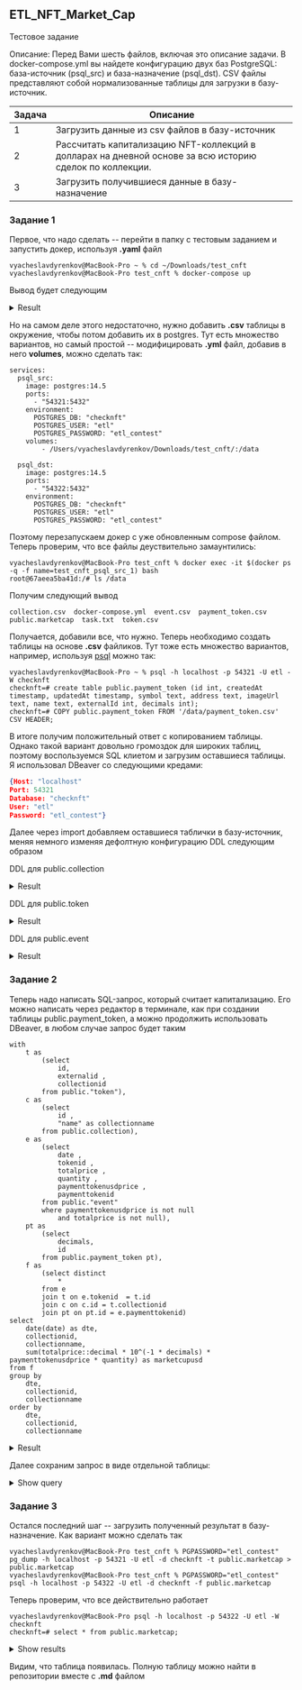 ## ETL_NFT_Market_Cap

Тестовое задание

Описание:   Перед Вами шесть файлов, включая это описание задачи. В docker-compose.yml вы найдете конфигурацию
            двух баз PostgreSQL: база-источник (psql_src) и база-назначение (psql_dst). CSV файлы представляют собой
            нормализованные таблицы для загрузки в базу-источник.

| Задача      | Описание |
| ----------- | ----------- |
| 1      | Загрузить данные из csv файлов в базу-источник       |
| 2   | Рассчитать капитализацию NFT-коллекций в долларах на дневной основе за всю историю сделок по коллекции.        |
| 3 |Загрузить получившиеся данные в базу-назначение |

### Задание 1

Первое, что надо сделать -- перейти в папку с тестовым заданием и запустить докер, используя **.yaml** файл

```shell script
vyacheslavdyrenkov@MacBook-Pro ~ % cd ~/Downloads/test_cnft
vyacheslavdyrenkov@MacBook-Pro test_cnft % docker-compose up                  
```
Вывод будет следующим
<details> 
    <summary markdown="span">Result</summary>
	
```shell script
Starting test_cnft_psql_src_1 ... done
Starting test_cnft_psql_dst_1 ... done
Attaching to test_cnft_psql_dst_1, test_cnft_psql_src_1
psql_dst_1  | 
psql_dst_1  | PostgreSQL Database directory appears to contain a database; Skipping initialization
psql_dst_1  | 
psql_dst_1  | 2022-09-13 21:22:06.936 UTC [1] LOG:  starting PostgreSQL 14.5 (Debian 14.5-1.pgdg110+1) on x86_64-pc-linux-gnu, compiled by gcc (Debian 10.2.1-6) 10.2.1 20210110, 64-bit
psql_dst_1  | 2022-09-13 21:22:06.936 UTC [1] LOG:  listening on IPv4 address "0.0.0.0", port 5432
psql_dst_1  | 2022-09-13 21:22:06.936 UTC [1] LOG:  listening on IPv6 address "::", port 5432
psql_dst_1  | 2022-09-13 21:22:06.939 UTC [1] LOG:  listening on Unix socket "/var/run/postgresql/.s.PGSQL.5432"
psql_dst_1  | 2022-09-13 21:22:06.945 UTC [26] LOG:  database system was interrupted; last known up at 2022-09-13 21:20:10 UTC
psql_src_1  | 
psql_src_1  | PostgreSQL Database directory appears to contain a database; Skipping initialization
psql_src_1  | 
psql_src_1  | 2022-09-13 21:22:06.980 UTC [1] LOG:  starting PostgreSQL 14.5 (Debian 14.5-1.pgdg110+1) on x86_64-pc-linux-gnu, compiled by gcc (Debian 10.2.1-6) 10.2.1 20210110, 64-bit
psql_src_1  | 2022-09-13 21:22:06.981 UTC [1] LOG:  listening on IPv4 address "0.0.0.0", port 5432
psql_src_1  | 2022-09-13 21:22:06.981 UTC [1] LOG:  listening on IPv6 address "::", port 5432
psql_src_1  | 2022-09-13 21:22:06.984 UTC [1] LOG:  listening on Unix socket "/var/run/postgresql/.s.PGSQL.5432"
psql_src_1  | 2022-09-13 21:22:06.990 UTC [26] LOG:  database system was interrupted; last known up at 2022-09-13 21:20:10 UTC
psql_dst_1  | 2022-09-13 21:22:07.121 UTC [26] LOG:  database system was not properly shut down; automatic recovery in progress
psql_dst_1  | 2022-09-13 21:22:07.123 UTC [26] LOG:  redo starts at 0/1727BA8
psql_dst_1  | 2022-09-13 21:22:07.123 UTC [26] LOG:  invalid record length at 0/1727BE0: wanted 24, got 0
psql_dst_1  | 2022-09-13 21:22:07.123 UTC [26] LOG:  redo done at 0/1727BA8 system usage: CPU: user: 0.00 s, system: 0.00 s, elapsed: 0.00 s
psql_dst_1  | 2022-09-13 21:22:07.132 UTC [1] LOG:  database system is ready to accept connections
psql_src_1  | 2022-09-13 21:22:07.151 UTC [26] LOG:  database system was not properly shut down; automatic recovery in progress
psql_src_1  | 2022-09-13 21:22:07.154 UTC [26] LOG:  redo starts at 0/93D8BC8
psql_src_1  | 2022-09-13 21:22:07.154 UTC [26] LOG:  invalid record length at 0/93D8C00: wanted 24, got 0
psql_src_1  | 2022-09-13 21:22:07.154 UTC [26] LOG:  redo done at 0/93D8BC8 system usage: CPU: user: 0.00 s, system: 0.00 s, elapsed: 0.00 s
psql_src_1  | 2022-09-13 21:22:07.162 UTC [1] LOG:  database system is ready to accept connections
```
	
</details>

Но на самом деле этого недостаточно, нужно добавить **.csv** таблицы в окружение, чтобы потом добавить их в postgres.
Тут есть множество вариантов, но самый простой -- модифицировать **.yml** файл, добавив в него **volumes**, можно сделать так:

```shell script 
services:
  psql_src:
    image: postgres:14.5
    ports:
      - "54321:5432"
    environment:
      POSTGRES_DB: "checknft"
      POSTGRES_USER: "etl"
      POSTGRES_PASSWORD: "etl_contest"
    volumes:
        - /Users/vyacheslavdyrenkov/Downloads/test_cnft/:/data

  psql_dst:
    image: postgres:14.5
    ports:
      - "54322:5432"
    environment:
      POSTGRES_DB: "checknft"
      POSTGRES_USER: "etl"
      POSTGRES_PASSWORD: "etl_contest"
```
Поэтому перезапускаем докер с уже обновленным compose файлом. Теперь проверим, что все файлы деуствительно замаунтились:

```shell script 
vyacheslavdyrenkov@MacBook-Pro test_cnft % docker exec -it $(docker ps -q -f name=test_cnft_psql_src_1) bash
root@67aeea5ba41d:/# ls /data
```

Получим следующий вывод

```text
collection.csv	docker-compose.yml  event.csv  payment_token.csv  public.marketcap  task.txt  token.csv
```

Получается, добавили все, что нужно. Теперь необходимо создать таблицы на основе **.csv** файликов. Тут тоже есть множество вариантов, например, используя [psql](https://hub.docker.com/_/postgres/) можно так:

```
vyacheslavdyrenkov@MacBook-Pro ~ % psql -h localhost -p 54321 -U etl -W checknft 
checknft=# create table public.payment_token (id int, createdAt timestamp, updatedAt timestamp, symbol text, address text, imageUrl text, name text, externalId int, decimals int);
checknft=# COPY public.payment_token FROM '/data/payment_token.csv' CSV HEADER;
```

В итоге получим положительный ответ с копированием таблицы. Однако такой вариант довольно громоздок для широких таблиц, поэтому воспользуемся SQL клиетом и загрузим оставшиеся таблицы.
Я использовал DBeaver со следующими кредами:

```json
{Host: "localhost"
Port: 54321
Database: "checknft"
User: "etl"
Password: "etl_contest"}
```

Далее через import добавляем оставшиеся таблички в базу-источник, меняя немного изменяя дефолтную конфигурацию DDL следующим образом

DDL для public.collection

<details> 
    <summary markdown="span">Result</summary>
    
```bigquery
CREATE TABLE public.collection (
	id integer NULL,
	createdat text NULL,
	updatedat text NULL,
	"name" text NULL,
	externalid text NULL,
	description text NULL,
	logo text NULL,
	creatoraccountid integer NULL,
	ownerfee integer NULL,
	protocolfee integer NULL,
	termsandconditionsurl text NULL,
	totalsupply integer NULL,
	categoryid text NULL,
	externalslug text NULL,
	waitingforremove boolean NULL,
	isverified boolean NULL,
	marketplaceapiurl text NULL,
	marketplacecollectionname text NULL,
	marketplacecollectiondescription text NULL,
	discordurl text NULL,
	externalurl text NULL,
	mediumusername text NULL,
	telegramurl text NULL,
	twitterusername text NULL,
	instagramusername text NULL,
	wikiurl text NULL,
	imageurl text NULL,
	featuredimageurl text NULL,
	largeimageurl text NULL,
	bannerimageurl text NULL,
	onedayvolume real NULL,
	onedaychange real NULL,
	onedaysales integer NULL,
	onedayaverageprice real NULL,
	sevendayvolume real NULL,
	sevendaychange real NULL,
	sevendaysales integer NULL,
	sevendayaverageprice real NULL,
	thirtydayvolume real NULL,
	thirtydaychange real NULL,
	thirtydaysales integer NULL,
	thirtydayaverageprice real NULL,
	totalvolume real NULL,
	totalsales integer NULL,
	numowners integer NULL,
	averageprice real NULL,
	marketcap real NULL,
	floorprice real NULL,
	statsupdatedat text NULL,
	totalsupplyedition real NULL
);
```

</details>

DDL для public.token

<details> 
    <summary markdown="span">Result</summary>
	
```bigquery
CREATE TABLE public."token" (
	id integer NULL,
	createdat text NULL,
	updatedat text NULL,
	externalid integer NULL,
	collectionid integer NULL,
	contractaddress text NULL,
	contractid integer NULL,
	"name" text NULL,
	description text NULL,
	unlockablecontent text NULL,
	iseditablemetadata boolean NULL,
	quantity integer NULL,
	previewurl text NULL,
	animationurl text NULL,
	filetype text NULL,
	url text NULL,
	storagetype text NULL,
	syncedat text NULL,
	mintedat text NULL,
	metaurl text NULL,
	externalurl text NULL,
	orderssyncdate text NULL,
	attributessyncedat text NULL,
	datafeed text NULL,
	collectionname text NULL,
	creatoraccountaddress text NULL,
	creatoraccountname text NULL,
	dailypricegrowth text NULL,
	weeklypricegrowth text NULL,
	monthlypricegrowth real NULL,
	totalpricegrowth real NULL,
	metadataerror boolean NULL,
	statrarityscore real NULL,
	croppedpreviewurl text NULL,
	previewstatus text NULL
);

```
	
</details>

DDL для public.event

<details> 
    <summary markdown="span">Result</summary>
	
```bigquery
CREATE TABLE public."event" (
	id integer NULL,
	createdat text NULL,
	updatedat text NULL,
	externalid text NULL,
	tokenid integer NULL,
	eventtype text NULL,
	"date" text NULL,
	datafeed text NULL,
	auctiontype text NULL,
	currency text NULL,
	usdprice decimal(40) NULL,
	endingprice decimal(40) NULL,
	startingprice decimal(40) NULL,
	totalprice decimal(40) NULL,
	approvedaccount text NULL,
	bidamount text NULL,
	duration integer NULL,
	fromaccount text NULL,
	quantity real NULL,
	seller text NULL,
	toaccount text NULL,
	winneraccount text NULL,
	"transaction" text NULL,
	ownerfee real NULL,
	protocolfee real NULL,
	paymenttokenid real NULL,
	paymenttokenusdprice decimal(40) NULL,
	paymenttokenethprice decimal(40) NULL,
	logindex decimal(40) NULL,
	countrelated integer NULL,
	saleprotocol text NULL,
	batchtokenindex real NULL,
	saleeventindex real NULL,
	internaltype text NULL
);
```

</details>
	
### Задание 2

Теперь надо написать SQL-запрос, который считает капитализацию. Его можно написать через редактор в терминале, как при создании таблицы public.payment_token, а можно продолжить использовать DBeaver, в любом случае запрос будет таким

```bigquery
with 
	t as 
		(select
			id,
			externalid ,
			collectionid
		from public."token"),
	c as 
		(select 
			id ,
			"name" as collectionname
		from public.collection),
	e as 
		(select
			date ,
			tokenid ,
			totalprice ,
			quantity ,
			paymenttokenusdprice ,
			paymenttokenid
		from public."event"
		where paymenttokenusdprice is not null 
			and totalprice is not null),
	pt as 
		(select 
			decimals,
			id
		from public.payment_token pt),
	f as 
		(select distinct
			*
		from e 
		join t on e.tokenid  = t.id
		join c on c.id = t.collectionid 
		join pt on pt.id = e.paymenttokenid)
select 
	date(date) as dte,
	collectionid,
	collectionname,
	sum(totalprice::decimal * 10^(-1 * decimals) * paymenttokenusdprice * quantity) as marketcupusd
from f 
group by 
	dte,
	collectionid,
	collectionname
order by 
	dte,
	collectionid,
	collectionname
```

<details> 
    <summary markdown="span">Result</summary>
	
| dte      | collectionid | collectionname | marketcupusd |
| ----------- | ----------- |  ----------- |  ----------- |
| 2021-04-30 |	504 |	BoredApeYachtClub |	439.4616796875 |
| 2021-05-01 |	504 |	BoredApeYachtClub |	1416200.7639675112 |
| 2021-05-02 |	504 |	BoredApeYachtClub |	4256964.595747707 |
| 2021-05-03 |	504 |	BoredApeYachtClub |	3483298.6952427668 |
| 2021-05-04 |	504 |	BoredApeYachtClub |	1161874.9830673 |
| 2021-05-05 |	504 |	BoredApeYachtClub |	611240.0362086919 |
| 2021-05-06 |	504 |	BoredApeYachtClub |	529984.9787216347 |
| 2021-05-07 |	504 |	BoredApeYachtClub |	331013.49038239766 |
| 2021-05-08 |	504 |	BoredApeYachtClub |	271969.5717960205 |
| 2021-05-09 |	504 |	BoredApeYachtClub |	373938.1253493166 |
| 2021-05-10 |	504 |	BoredApeYachtClub |	154623.78616596683 |
| ... | ... | ... | ... | ...|
</details>

Далее сохраним запрос в виде отдельной таблицы: 

<details> 
    <summary markdown="span">Show query</summary>
	
```bigquery
with 
	t as 
		(select
			id,
			externalid ,
			collectionid
		from public."token"),
	c as 
		(select 
			id ,
			"name" as collectionname
		from public.collection),
	e as 
		(select
			date ,
			tokenid ,
			totalprice ,
			quantity ,
			paymenttokenusdprice ,
			paymenttokenid
		from public."event"
		where paymenttokenusdprice is not null 
			and totalprice is not null),
	pt as 
		(select 
			decimals,
			id
		from public.payment_token pt),
	f as 
		(select distinct
			*
		from e 
		join t on e.tokenid  = t.id
		join c on c.id = t.collectionid 
		join pt on pt.id = e.paymenttokenid),
	res as 
		(select 
			date(date) as dte,
			collectionid,
			collectionname,
			sum(totalprice::decimal * 10^(-1 * decimals) * paymenttokenusdprice * quantity) as marketcupusd
		from f 
		group by 
			dte,
			collectionid,
			collectionname
		order by 
			dte,
			collectionid,
			collectionname)

SELECT
	*
INTO TABLE public.marketcap
FROM
    res
```
</details>

### Задание 3

Остался последний шаг -- загрузить полученный результат в базу-назначение.
Как вариант можно сделать так

```shell script
vyacheslavdyrenkov@MacBook-Pro test_cnft % PGPASSWORD="etl_contest" pg_dump -h localhost -p 54321 -U etl -d checknft -t public.marketcap > public.marketcap
vyacheslavdyrenkov@MacBook-Pro test_cnft % PGPASSWORD="etl_contest" psql -h localhost -p 54322 -U etl -d checknft -f public.marketcap 
```

Теперь проверим, что все действительно работает

```shell script 
vyacheslavdyrenkov@MacBook-Pro psql -h localhost -p 54322 -U etl -W checknft 
checknft=# select * from public.marketcap;
```

<details> 
    <summary markdown="span">Show results</summary>
	

|    dte     | collectionid |  collectionname   |    marketcupusd    |
|------------|--------------|-------------------|-------------------- |
|2021-04-30 |          504 | BoredApeYachtClub |             439.52 |
|2021-05-01 |          504 | BoredApeYachtClub | 1416202.0687037518 |
|2021-05-02 |          504 | BoredApeYachtClub |  4256936.197339389 |
|2021-05-03 |          504 | BoredApeYachtClub | 3483296.2647099993 |
|2021-05-04 |          504 | BoredApeYachtClub | 1161868.0765489377 |
|2021-05-05 |          504 | BoredApeYachtClub |  611240.3614000004 |
|2021-05-06 |          504 | BoredApeYachtClub |     529983.9087575 |
|2021-05-07 |          504 | BoredApeYachtClub |        331017.8682 |
|2021-05-08 |          504 | BoredApeYachtClub |   271970.149109375 |
|2021-05-09 |          504 | BoredApeYachtClub |        373943.0113 |
|... | ... | ...| ... |
	
	
</details>

Видим, что таблица появилась. 
Полную таблицу можно найти в репозитории вместе с **.md** файлом

